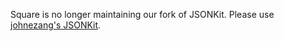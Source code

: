 Square is no longer maintaining our fork of JSONKit. Please use [johnezang's JSONKit](https://github.com/johnezang/JSONKit).